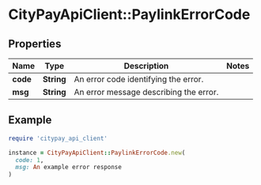 # CityPayApiClient::PaylinkErrorCode

## Properties

| Name | Type | Description | Notes |
| ---- | ---- | ----------- | ----- |
| **code** | **String** | An error code identifying the error. |  |
| **msg** | **String** | An error message describing the error. |  |

## Example

```ruby
require 'citypay_api_client'

instance = CityPayApiClient::PaylinkErrorCode.new(
  code: 1,
  msg: An example error response
)
```

